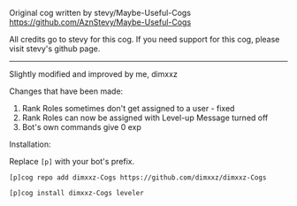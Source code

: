 Original cog written by stevy/Maybe-Useful-Cogs https://github.com/AznStevy/Maybe-Useful-Cogs

All credits go to stevy for this cog.
If you need support for this cog, please visit stevy's github page.


----------------------------------------------------------------------------------------------
Slightly modified and improved by me, dimxxz

Changes that have been made:
1. Rank Roles sometimes don't get assigned to a user  - fixed
2. Rank Roles can now be assigned with Level-up Message turned off
3. Bot's own commands give 0 exp


Installation:

Replace `[p]` with your bot's prefix.
```
[p]cog repo add dimxxz-Cogs https://github.com/dimxxz/dimxxz-Cogs
```
```
[p]cog install dimxxz-Cogs leveler
```
